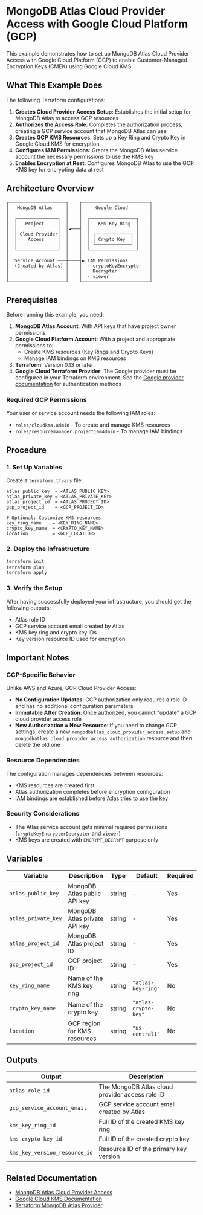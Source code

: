 # MongoDB Atlas Cloud Provider Access with Google Cloud Platform (GCP)

This example demonstrates how to set up MongoDB Atlas Cloud Provider Access with Google Cloud Platform (GCP) to enable Customer-Managed Encryption Keys (CMEK) using Google Cloud KMS.

## What This Example Does

The following Terraform configurations:

1. **Creates Cloud Provider Access Setup**: Establishes the initial setup for MongoDB Atlas to access GCP resources
2. **Authorizes the Access Role**: Completes the authorization process, creating a GCP service account that MongoDB Atlas can use
3. **Creates GCP KMS Resources**: Sets up a Key Ring and Crypto Key in Google Cloud KMS for encryption
4. **Configures IAM Permissions**: Grants the MongoDB Atlas service account the necessary permissions to use the KMS key
5. **Enables Encryption at Rest**: Configures MongoDB Atlas to use the GCP KMS key for encrypting data at rest

## Architecture Overview

```
┌─────────────────────┐    ┌─────────────────────────┐
│   MongoDB Atlas     │    │     Google Cloud        │
│                     │    │                         │
│  ┌───────────────┐  │    │  ┌─────────────────┐    │
│  │   Project     │  │    │  │   KMS Key Ring  │    │
│  │               │  │◄───┤  │                 │    │
│  │ Cloud Provider│  │    │  │ ┌─────────────┐ │    │
│  │    Access     │  │    │  │ │ Crypto Key  │ │    │
│  │               │  │    │  │ └─────────────┘ │    │
│  └───────────────┘  │    │  └─────────────────┘    │
│                     │    │                         │
│  Service Account ───┼────┤► IAM Permissions        │
│  (Created by Atlas) │    │  - cryptoKeyEncrypter   │
│                     │    │    Decrypter            │
│                     │    │  - viewer               │
└─────────────────────┘    └─────────────────────────┘
```

## Prerequisites

Before running this example, you need:

1. **MongoDB Atlas Account**: With API keys that have project owner permissions
2. **Google Cloud Platform Account**: With a project and appropriate permissions to:
   - Create KMS resources (Key Rings and Crypto Keys)
   - Manage IAM bindings on KMS resources
3. **Terraform**: Version 0.13 or later
4. **Google Cloud Terraform Provider**: The Google provider must be configured in your Terraform environment. See the [Google provider documentation](https://registry.terraform.io/providers/hashicorp/google/latest/docs) for authentication methods 

### Required GCP Permissions

Your user or service account needs the following IAM roles:
- `roles/cloudkms.admin` - To create and manage KMS resources
- `roles/resourcemanager.projectIamAdmin` - To manage IAM bindings

## Procedure

### 1. Set Up Variables

Create a `terraform.tfvars` file:

```hcl
atlas_public_key  = <ATLAS_PUBLIC_KEY>
atlas_private_key = <ATLAS_PRIVATE_KEY>
atlas_project_id  = <ATLAS_PROJECT_ID>
gcp_project_id    = <GCP_PROJECT_ID>

# Optional: Customize KMS resources
key_ring_name    = <KEY_RING_NAME>
crypto_key_name  = <CRYPTO_KEY_NAME>
location         = <GCP_LOCATION>
```

### 2. Deploy the Infrastructure

```bash
terraform init
terraform plan
terraform apply
```

### 3. Verify the Setup

After having successfully deployed your infrastructure, you should get the following outputs:
- Atlas role ID
- GCP service account email created by Atlas
- KMS key ring and crypto key IDs
- Key version resource ID used for encryption

## Important Notes

### GCP-Specific Behavior

Unlike AWS and Azure, GCP Cloud Provider Access:
- **No Configuration Updates**: GCP authorization only requires a role ID and has no additional configuration parameters
- **Immutable After Creation**: Once authorized, you cannot "update" a GCP cloud provider access role
- **New Authorization = New Resource**: If you need to change GCP settings, create a new `mongodbatlas_cloud_provider_access_setup` and `mongodbatlas_cloud_provider_access_authorization` resource and then delete the old one

### Resource Dependencies

The configuration manages dependencies between resources:
- KMS resources are created first
- Atlas authorization completes before encryption configuration
- IAM bindings are established before Atlas tries to use the key

### Security Considerations

- The Atlas service account gets minimal required permissions (`cryptoKeyEncrypterDecrypter` and `viewer`)
- KMS keys are created with `ENCRYPT_DECRYPT` purpose only

## Variables

| Variable | Description | Type | Default | Required |
|----------|-------------|------|---------|----------|
| `atlas_public_key` | MongoDB Atlas public API key | string | - | Yes |
| `atlas_private_key` | MongoDB Atlas private API key | string | - | Yes |
| `atlas_project_id` | MongoDB Atlas project ID | string | - | Yes |
| `gcp_project_id` | GCP project ID | string | - | Yes |
| `key_ring_name` | Name of the KMS key ring | string | `"atlas-key-ring"` | No |
| `crypto_key_name` | Name of the crypto key | string | `"atlas-crypto-key"` | No |
| `location` | GCP region for KMS resources | string | `"us-central1"` | No |

## Outputs

| Output | Description |
|--------|-------------|
| `atlas_role_id` | The MongoDB Atlas cloud provider access role ID |
| `gcp_service_account_email` | GCP service account email created by Atlas |
| `kms_key_ring_id` | Full ID of the created KMS key ring |
| `kms_crypto_key_id` | Full ID of the created crypto key |
| `kms_key_version_resource_id` | Resource ID of the primary key version |

## Related Documentation

- [MongoDB Atlas Cloud Provider Access](https://www.mongodb.com/docs/atlas/security/customer-key-management/)
- [Google Cloud KMS Documentation](https://cloud.google.com/kms/docs)
- [Terraform MongoDB Atlas Provider](https://registry.terraform.io/providers/mongodb/mongodbatlas/latest/docs)
